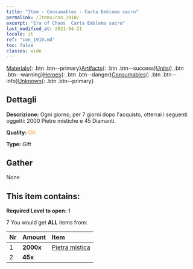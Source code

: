 ```yaml
---
title: "Item - Consumables - Carta Emblema sacro"
permalink: /Items/con_1910/
excerpt: "Era of Chaos  Carta Emblema sacro"
last_modified_at: 2021-04-21
locale: it
ref: "con_1910.md"
toc: false
classes: wide
---
```

 [Materials](/it/Items/){: .btn .btn--primary}[Artifacts](/it/Items/Artifacts/){: .btn .btn--success}[Units](/it/Items/Units/){: .btn .btn--warning}[Heroes](/it/Items/Heroes/){: .btn .btn--danger}[Consumables](/it/Items/Consumables/){: .btn .btn--info}[Unknown](/it/Items/Unknown/){: .btn .btn--primary}

## Dettagli
 **Descrizione:** Ogni giorno, per 7 giorni dopo l'acquisto, otterrai i seguenti oggetti: 2000 Pietre mistiche e 45 Diamanti.

 **Quality:** <span style="color: #FF8C00">OK</span>

 **Type:** Gift

## Gather

  None

## This item contains:

 **Required Level to open:** 1

 7 You would get **ALL** items  from:

  | Nr | Amount |     Item    |
  |:---|:-------|:------------|
  | 1 |  **2000x** | [Pietra mistica](/it/Items/con_923/) |  | 
  | 2 |  **45x** | <i class="fas fa-gem"/> |  | 
